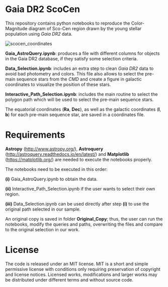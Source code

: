 # Gaia DR2 ScoCen

This repository contains python notebooks to reproduce the Color-Magnitude diagram of Sco-Cen region drawn by the young stellar population using *Gaia DR2* data. 

![scocen_coordinates](https://user-images.githubusercontent.com/2405448/41111658-e2227f32-6a7c-11e8-8856-73f59cf9e614.png)

__Gaia_AstroQuery.ipynb__: produces a file with different columns for objects in the Gaia DR2 database, if they satisfy some selection criteria.

__Data_Selection.ipynb__: includes an extra step to clean *Gaia DR2* data to avoid bad photometry and colors. This file also allows to select the pre-main sequence stars from the *CMD* and create a figure in galactic coordinates to visualize the position of these stars.

__Interactive_Path_Selection.ipynb__: includes the main routine to select the polygon path which will be used to select the pre-main sequence stars.

The equatorial coordinates (__Ra__, __Dec__), as well as the galactic coordinates (__l__, __b__) for each pre-main sequence star,  are saved in a coordinates file. 

# Requirements

__Astropy__ (http://www.astropy.org/), __Astroquery__ (http://astroquery.readthedocs.io/en/latest/) and __Matplotlib__ (https://matplotlib.org/) are needed to execute the notebooks properly. 

The notebooks need to be executed in this order: 

__(i)__  Gaia_AstroQuery.ipynb to obtain the data.

__(ii)__ Interactive_Path_Selection.ipynb if the user wants to select their own region. 

__(iii)__ Data_Selection.ipynb can be used directly after step __(i)__ to use the original path selected in our sample. 

An original copy is saved in folder __Original_Copy__; thus, the user can run the notebooks, modify the queries and paths, overwriting the files and compare to the original selection in our work. 

# License

The code is released under an MIT license. MIT is a short and simple permissive license with conditions only requiring preservation of copyright and license notices. Licensed works, modifications and larger works may be distributed under different terms and without source code.
